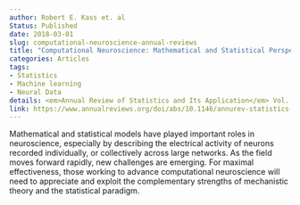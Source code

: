 ```yaml
---
author: Robert E. Kass et. al
Status: Published
date: 2018-03-01
slug: computational-neuroscience-annual-reviews
title: "Computational Neuroscience: Mathematical and Statistical Perspectives"
categories: Articles
tags:
- Statistics
- Machine learning
- Neural Data
details: <em>Annual Review of Statistics and Its Application</em> Vol. 5:183-214
link: https://www.annualreviews.org/doi/abs/10.1146/annurev-statistics-041715-033733
---
```

Mathematical and statistical models have played important roles in neuroscience, especially by describing the electrical activity of neurons recorded individually, or collectively across large networks. As the field moves forward rapidly, new challenges are emerging. For maximal effectiveness, those working to advance computational neuroscience will need to appreciate and exploit the complementary strengths of mechanistic theory and the statistical paradigm.